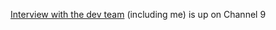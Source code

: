 [Interview with the dev team](http://channel9.msdn.com/showpost.aspx?postid=171265) (including me) is up on Channel 9